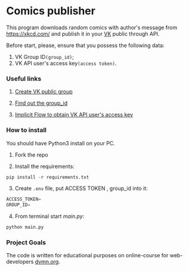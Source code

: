 # Comics publisher

This program downloads random comics with author's message from https://xkcd.com/ and publish it in your
[VK](https://vk.com/) public through API.

Before start, please, ensure that you possess the following data:
1) VK Group ID```(group_id)```;
2) VK API user's access key```(access token)```.

### Useful links

1. [Create VK public group](https://vk.com/dev/vkapp_create)
   
1. [Find out the group_id](https://regvk.com/id/)
   
1. [Implicit Flow to obtain VK API user's access key](https://vk.com/dev/implicit_flow_user)

### How to install

You should have Python3 install on your PC.

1. Fork the repo

2. Install the requirements:
```python
pip install -r requirements.txt
```
3. Create ```.env``` file, put ACCESS TOKEN , group_id into it:
```python
ACCESS_TOKEN=
GROUP_ID=
``` 
4. From terminal start *main.py*:
```python
python main.py
```

### Project Goals

The code is written for educational purposes on online-course for web-developers
[dvmn.org](https://dvmn.org/referrals/HmkuFA0LXGDNGGqup2HnEZibxamNJcUwaRvhx5Zt/).
